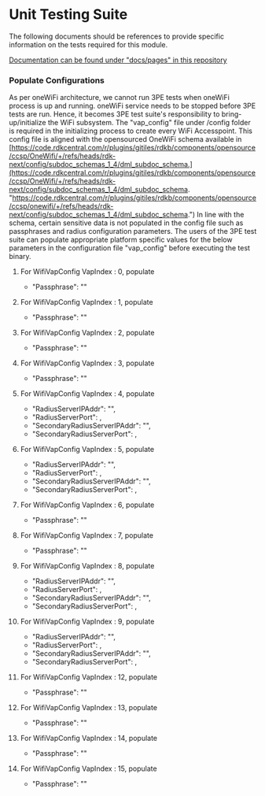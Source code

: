 # Unit Testing Suite

The following documents should be references to provide specific information on the tests required for this module.

[Documentation can be found under "docs/pages" in this repository](docs/pages)

### Populate Configurations

As per oneWiFi architecture, we cannot run 3PE tests when oneWiFi process is up and running. oneWiFi service needs to be stopped before 3PE tests are run. Hence, it becomes 3PE test suite's responsibility to bring-up/initialize the WiFi subsystem. The "vap_config" file under /config folder is required in the initializing process to create every WiFi Accesspoint. This config file is aligned with the opensourced OneWiFi schema available in [https://code.rdkcentral.com/r/plugins/gitiles/rdkb/components/opensource/ccsp/OneWifi/+/refs/heads/rdk-next/config/subdoc_schemas_1_4/dml_subdoc_schema.](https://code.rdkcentral.com/r/plugins/gitiles/rdkb/components/opensource/ccsp/OneWifi/+/refs/heads/rdk-next/config/subdoc_schemas_1_4/dml_subdoc_schema. "https://code.rdkcentral.com/r/plugins/gitiles/rdkb/components/opensource/ccsp/onewifi/+/refs/heads/rdk-next/config/subdoc_schemas_1_4/dml_subdoc_schema.") In line with the schema, certain sensitive data is not populated in the config file such as passphrases and radius configuration parameters. The users of the 3PE test suite can populate appropriate platform specific values for the below parameters in the configuration file "vap_config" before executing the test binary.

1. For WifiVapConfig VapIndex : 0, populate
    * "Passphrase": ""

2. For WifiVapConfig VapIndex : 1, populate
    * "Passphrase": ""

3. For WifiVapConfig VapIndex : 2, populate
    * "Passphrase": ""

4. For WifiVapConfig VapIndex : 3, populate
    * "Passphrase": ""

5. For WifiVapConfig VapIndex : 4, populate
    * "RadiusServerIPAddr": "",
    * "RadiusServerPort": ,
    * "SecondaryRadiusServerIPAddr": "",
    * "SecondaryRadiusServerPort": ,

6. For WifiVapConfig VapIndex : 5, populate
    * "RadiusServerIPAddr": "",
    * "RadiusServerPort": ,
    * "SecondaryRadiusServerIPAddr": "",
    * "SecondaryRadiusServerPort": ,

7. For WifiVapConfig VapIndex : 6, populate
    * "Passphrase": ""

8. For WifiVapConfig VapIndex : 7, populate
    * "Passphrase": ""

9. For WifiVapConfig VapIndex : 8, populate
    * "RadiusServerIPAddr": "",
    * "RadiusServerPort": ,
    * "SecondaryRadiusServerIPAddr": "",
    * "SecondaryRadiusServerPort": ,

10. For WifiVapConfig VapIndex : 9, populate
    * "RadiusServerIPAddr": "",
    * "RadiusServerPort": ,
    * "SecondaryRadiusServerIPAddr": "",
    * "SecondaryRadiusServerPort": ,

11. For WifiVapConfig VapIndex : 12, populate
    * "Passphrase": ""

12. For WifiVapConfig VapIndex : 13, populate
    * "Passphrase": ""

13. For WifiVapConfig VapIndex : 14, populate
    * "Passphrase": ""

14. For WifiVapConfig VapIndex : 15, populate
    * "Passphrase": ""
